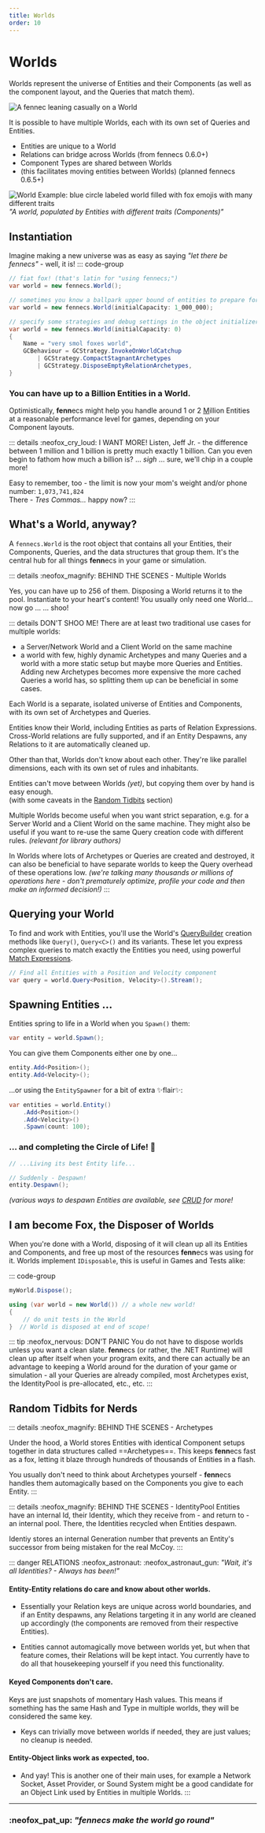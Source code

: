 ```yaml
---
title: Worlds
order: 10
---
```


# Worlds

Worlds represent the universe of Entities and their Components (as well as the component layout, and the Queries that match them). 

![A fennec leaning casually on a World](https://fennecs.tech/img/fennec-world.png)

It is possible to have multiple Worlds, each with its own set of Queries and Entities.
- Entities are unique to a World
- Relations can bridge across Worlds (from fennecs 0.6.0+)
- Component Types are shared between Worlds
- (this facilitates moving entities between Worlds) (planned fennecs 0.6.5+)

![World Example: blue circle labeled world filled with fox emojis with many different traits](https://fennecs.tech/img/diagram-world.png)
*"A world, populated by Entities with different traits (Components)"*

## Instantiation
Imagine making a new universe was as easy as saying *"let there be fennecs"* - well, it is!
::: code-group
```csharp [just a plain world]
// fiat fox! (that's latin for "using fennecs;")
var world = new fennecs.World();
```

```csharp [initial capacity]
// sometimes you know a ballpark upper bound of entities to prepare for!
var world = new fennecs.World(initialCapacity: 1_000_000);
```

```csharp [optional initializers]
// specify some strategies and debug settings in the object initializer
var world = new fennecs.World(initialCapacity: 0)
{
    Name = "very smol foxes world",
    GCBehaviour = GCStrategy.InvokeOnWorldCatchup 
        | GCStrategy.CompactStagnantArchetypes 
        | GCStrategy.DisposeEmptyRelationArchetypes,
}
```

### You can have up to a Billion Entities in a World.
Optimistically, **fenn**ecs might help you handle around 1 or 2 <u>M</u>illion Entities at a reasonable performance level for games, depending on your Component layouts.

::: details :neofox_cry_loud: I WANT MORE!
Listen, Jeff Jr. - the difference between 1 million and 1 billion is pretty much exactly 1 billion. Can you even begin to fathom how much a billion is? ... *sigh* ... sure, we'll chip in a couple more! 

Easy to remember, too - the limit is now your mom's weight and/or phone number:
`1,073,741,824`<br/>
There - *Tres Commas...* happy now?
:::

## What's a World, anyway?

A `fennecs.World` is the root object that contains all your Entities, their Components, Queries, and the data structures that group them. It's the central hub for all things **fenn**ecs in your game or simulation.

::: details :neofox_magnify: BEHIND THE SCENES - Multiple Worlds

Yes, you can have up to 256 of them. Disposing a World returns it to the pool. Instantiate to your heart's content! You usually only need one World... now go ... ... shoo!

::: details DON'T SHOO ME!
There are at least two traditional use cases for multiple worlds:
- a Server/Network World and a Client World on the same machine
- a world with few, highly dynamic Archetypes and many Queries and a world with a more static setup but maybe more Queries and Entities. Adding new Archetypes becomes more expensive the more cached Queries a world has, so splitting them up can be beneficial in some cases.

Each World is a separate, isolated universe of Entities and Components, with its own set of Archetypes and Queries.

Entities know their World, including Entities as parts of Relation Expressions. Cross-World relations are fully supported, and if an Entity Despawns, any Relations to it are automatically cleaned up.

Other than that, Worlds don't know about each other. They're like parallel dimensions, each with its own set of rules and inhabitants.

Entities can't move between Worlds *(yet)*, but copying them over by hand is easy enough.  
(with some caveats in the [Random Tidbits](#random-tidbits-for-nerds) section)

Multiple Worlds become useful when you want strict separation, e.g. for a Server World and a Client World on the same machine. They might also be useful if you want to re-use the same Query creation code with different rules. *(relevant for library authors)*

In Worlds where lots of Archetypes or Queries are created and destroyed, it can also be beneficial to have separate worlds to keep the Query overhead of these operations low. *(we're talking many thousands or millions of operations here - don't prematurely optimize, profile your code and then make an informed decision!)*
:::


## Querying your World

To find and work with Entities, you'll use the World's [QueryBuilder](Queries/index.md) creation methods like `Query()`, `Query<C>()` and its variants. These let you express complex queries to match exactly the Entities you need, using powerful [Match Expressions](/docs/Queries/Matching.md).

```csharp
// Find all Entities with a Position and Velocity component
var query = world.Query<Position, Velocity>().Stream();
```


## Spawning Entities ...
Entities spring to life in a World when you `Spawn()` them:

```csharp
var entity = world.Spawn();
```

You can give them Components either one by one...

```csharp
entity.Add<Position>();
entity.Add<Velocity>();
```

...or using the `EntitySpawner` for a bit of extra ✨flair✨:

```csharp
var entities = world.Entity()
    .Add<Position>()
    .Add<Velocity>()
    .Spawn(count: 100); 
```

### ... and completing the Circle of Life! 🌄

```csharp
// ...Living its best Entity life...

// Suddenly - Despawn!
entity.Despawn();
```
*(various ways to despawn Entities are available, see [CRUD](Queries/CRUD.md) for more!*

## I am become Fox, the Disposer of Worlds

When you're done with a World, disposing of it will clean up all its Entities and Components, and free up most of the resources **fenn**ecs was using for it.  Worlds implement `IDisposable`, this is useful in Games and Tests alike:

::: code-group
```csharp [manually (e.g. game code)]
myWorld.Dispose();
```

```csharp [via using statement (e.g. test code)]
using (var world = new World()) // a whole new world!
{
    // do unit tests in the World  
}  // World is disposed at end of scope!
```
::: tip :neofox_nervous: DON'T PANIC
You do not have to dispose worlds unless you want a clean slate. **fenn**ecs (or rather, the .NET Runtime) will clean up after itself when your program exits, and there can actually be an advantage to keeping a World around for the duration of your game or simulation - all your Queries are already compiled, most Archetypes exist, the IdentityPool is pre-allocated, etc., etc.
:::


## Random Tidbits for Nerds

::: details :neofox_magnify: BEHIND THE SCENES - Archetypes

Under the hood, a World stores Entities with identical Component setups together in data structures called ==Archetypes==. This keeps **fenn**ecs fast as a fox, letting it blaze through hundreds of thousands of Entities in a flash.

You usually don't need to think about Archetypes yourself - **fenn**ecs handles them automagically based on the Components you give to each Entity.
:::

::: details :neofox_magnify: BEHIND THE SCENES - IdentityPool
Entities have an internal Id, their Identity, which they receive from - and return to - an internal pool. There, the Identities recycled when Entities despawn.

Identiy stores an internal Generation number that prevents an Entity's successor from being mistaken for the real McCoy.
:::


::: danger RELATIONS :neofox_astronaut: :neofox_astronaut_gun:
*"Wait, it's all Identities? - Always has been!"*

#### Entity-Entity relations **do care and know about other worlds.** 

- Essentially your Relation keys are unique across world boundaries, and if an Entity despawns, any Relations targeting it in any world are cleaned up accordingly (the components are removed from their respective Entities). 

- Entities cannot automagically move between worlds yet, but when that feature comes, their Relations will be kept intact. You currently have to do all that housekeeping yourself if you need this functionality.

#### Keyed Components don't care.

Keys are just snapshots of momentary Hash values. This means if something has the same Hash and Type in multiple worlds, they will be considered the same key. 

- Keys can trivially move between worlds if needed, they are just values; no cleanup is needed.

#### Entity-Object links work as expected, too.
- And yay! This is another one of their main uses, for example a Network Socket, Asset Provider, or Sound System might be a good candidate for an Object Link used by Entities in multiple Worlds.
:::



------------------

### :neofox_pat_up: *"**fenn**ecs make the world go round"*
